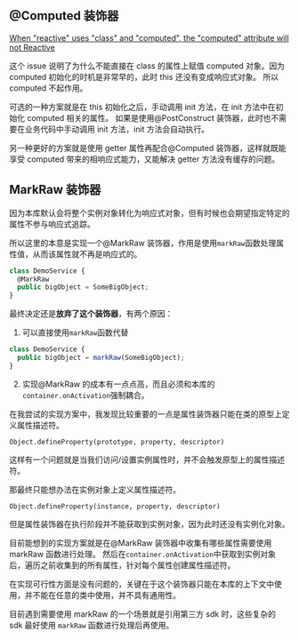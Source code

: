 ## @Computed 装饰器

[When "reactive" uses "class" and "computed", the "computed" attribute will not Reactive](https://github.com/vuejs/core/issues/1036)

这个 issue 说明了为什么不能直接在 class 的属性上赋值 computed 对象。因为 computed 初始化的时机是非常早的，此时 this 还没有变成响应式对象。
所以 computed 不起作用。

可选的一种方案就是在 this 初始化之后，手动调用 init 方法，在 init 方法中在初始化 computed 相关的属性。
如果是使用@PostConstruct 装饰器，此时也不需要在业务代码中手动调用 init 方法，init 方法会自动执行。

另一种更好的方案就是使用 getter 属性再配合@Computed 装饰器，这样就既能享受 computed 带来的相响应式能力，又能解决 getter 方法没有缓存的问题。

## MarkRaw 装饰器

因为本库默认会将整个实例对象转化为响应式对象，但有时候也会期望指定特定的属性不参与响应式追踪。

所以这里的本意是实现一个@MarkRaw 装饰器，作用是使用`markRaw`函数处理属性值，从而该属性就不再是响应式的。

```ts
class DemoService {
  @MarkRaw
  public bigObject = SomeBigObject;
}
```

最终决定还是**放弃了这个装饰器**，有两个原因：

1. 可以直接使用`markRaw`函数代替

```ts
class DemoService {
  public bigObject = markRaw(SomeBigObject);
}
```

2. 实现@MarkRaw 的成本有一点点高，而且必须和本库的`container.onActivation`强制耦合。

在我尝试的实现方案中，我发现比较重要的一点是属性装饰器只能在类的原型上定义属性描述符。

`Object.defineProperty(prototype, property, descriptor)`

这样有一个问题就是当我们访问/设置实例属性时，并不会触发原型上的属性描述符。

那最终只能想办法在实例对象上定义属性描述符。

`Object.defineProperty(instance, property, descriptor)`

但是属性装饰器在执行阶段并不能获取到实例对象，因为此时还没有实例化对象。

目前能想到的实现方案就是在@MarkRaw 装饰器中收集有哪些属性需要使用 markRaw 函数进行处理。
然后在`container.onActivation`中获取到实例对象后，遍历之前收集到的所有属性，针对每个属性创建属性描述符。

在实现可行性方面是没有问题的，关键在于这个装饰器只能在本库的上下文中使用，并不能在任意的类中使用，并不具有通用性。

目前遇到需要使用 markRaw 的一个场景就是引用第三方 sdk 时，这些复杂的 sdk 最好使用 `markRaw` 函数进行处理后再使用。
